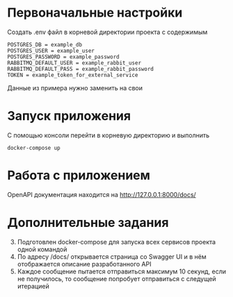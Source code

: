 # Первоначальные настройки
Создать .env файл в корневой директории проекта с содержимым
```
POSTGRES_DB = example_db
POSTGRES_USER = example_user
POSTGRES_PASSWORD = example_password
RABBITMQ_DEFAULT_USER = example_rabbit_user
RABBITMQ_DEFAULT_PASS = example_rabbit_password
TOKEN = example_token_for_external_service
```
Данные из примера нужно заменить на свои
# Запуск приложения
С помощью консоли перейти в корневую директорию и выполнить
```
docker-compose up
```
# Работа с приложением
OpenAPI документация находится на http://127.0.0.1:8000/docs/
# Дополнительные задания
3. Подготовлен docker-compose для запуска всех сервисов проекта одной командой
5. По адресу /docs/ открывается страница со Swagger UI и в нём отображается описание разработанного API
9. Каждое сообщение пытается отправиться максимум 10 секунд, если не получилось, то сообщение попробует отправиться с следущей итерацией
